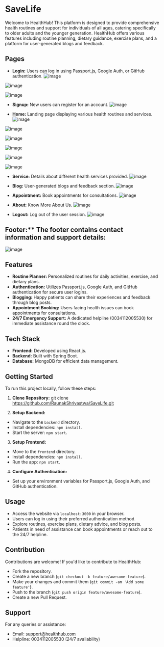 
# SaveLife
Welcome to HealthHub! This platform is designed to provide comprehensive health routines and support for individuals of all ages, catering specifically to older adults and the younger generation. HealthHub offers various features including routine planning, dietary guidance, exercise plans, and a platform for user-generated blogs and feedback.

## Pages

- **Login:** Users can log in using Passport.js, Google Auth, or GitHub authentication.
![image](https://github.com/RaunakShrivastwa/SaveLife/assets/121729066/725d64e4-c91d-4038-81a2-b9a0238bf0d4)

![image](https://github.com/RaunakShrivastwa/SaveLife/assets/121729066/590c3605-c1fa-4fa7-b8d2-1260f1b7a6a3)

![image](https://github.com/RaunakShrivastwa/SaveLife/assets/121729066/b4883c26-87f3-455b-b741-795e235eacd5)



- **Signup:** New users can register for an account.
![image](https://github.com/RaunakShrivastwa/SaveLife/assets/121729066/7f49a292-46fb-4bb0-b633-241023f3ecb8)

- **Home:** Landing page displaying various health routines and services.
![image](https://github.com/RaunakShrivastwa/SaveLife/assets/121729066/02c19537-ceba-4b46-b23c-063901e89554)

![image](https://github.com/RaunakShrivastwa/SaveLife/assets/121729066/a8cc8cba-2054-421b-ac8b-a2be479bba69)

![image](https://github.com/RaunakShrivastwa/SaveLife/assets/121729066/083c9913-f9d0-4289-82d6-f5682be789c1)

![image](https://github.com/RaunakShrivastwa/SaveLife/assets/121729066/415290ab-25bd-4e9d-b8e8-f5f8a7bcfe4c)

![image](https://github.com/RaunakShrivastwa/SaveLife/assets/121729066/1aef84cb-f545-41a8-b9b3-47a4beea29b2)

![image](https://github.com/RaunakShrivastwa/SaveLife/assets/121729066/3b597561-2462-4131-947b-30b2ce2256b6)


- **Service:** Details about different health services provided.
![image](https://github.com/RaunakShrivastwa/SaveLife/assets/121729066/c6372d90-bb67-48e9-b692-5289567321d9)


- **Blog:** User-generated blogs and feedback section.
![image](https://github.com/RaunakShrivastwa/SaveLife/assets/121729066/1c7946cb-1e4e-49f8-961d-ba459751246b)


- **Appointment:** Book appointments for consultations.
![image](https://github.com/RaunakShrivastwa/SaveLife/assets/121729066/47df6736-7ea8-4f1b-aa37-23f29e14bc07)


- **About:** Know More About Us.
![image](https://github.com/RaunakShrivastwa/SaveLife/assets/121729066/9a6cb905-cd44-437f-87e2-c6dc0d2d570b)

- **Logout:** Log out of the user session.
![image](https://github.com/RaunakShrivastwa/SaveLife/assets/121729066/ce4fc2dc-f835-49d9-82c7-871dc02b750f)


## Footer:** The footer contains contact information and support details:
![image](https://github.com/RaunakShrivastwa/SaveLife/assets/121729066/f541a308-fed0-425f-879e-3d273cb44052)



## Features

- **Routine Planner:** Personalized routines for daily activities, exercise, and dietary plans.
- **Authentication:** Utilizes Passport.js, Google Auth, and GitHub authentication for secure user logins.
- **Blogging:** Happy patients can share their experiences and feedback through blog posts.
- **Appointment Booking:** Users facing health issues can book appointments for consultations.
- **24/7 Emergency Support:** A dedicated helpline (0034112005530) for immediate assistance round the clock.

## Tech Stack

- **Frontend:** Developed using React.js.
- **Backend:** Built with Spring Boot.
- **Database:** MongoDB for efficient data management.

## Getting Started

To run this project locally, follow these steps:

1. **Clone Repository:**
git clone https://github.com/RaunakShrivastwa/SaveLife.git

2. **Setup Backend:**
- Navigate to the `backend` directory.
- Install dependencies: `npm install`.
- Start the server: `npm start`.

3. **Setup Frontend:**
- Move to the `frontend` directory.
- Install dependencies: `npm install`.
- Run the app: `npm start`.

4. **Configure Authentication:**
- Set up your environment variables for Passport.js, Google Auth, and GitHub authentication.

## Usage

- Access the website via `localhost:3000` in your browser.
- Users can log in using their preferred authentication method.
- Explore routines, exercise plans, dietary advice, and blog posts.
- Patients in need of assistance can book appointments or reach out to the 24/7 helpline.

## Contribution

Contributions are welcome! If you'd like to contribute to HealthHub:
- Fork the repository.
- Create a new branch (`git checkout -b feature/awesome-feature`).
- Make your changes and commit them (`git commit -am 'Add some feature'`).
- Push to the branch (`git push origin feature/awesome-feature`).
- Create a new Pull Request.

## Support

For any queries or assistance:
- Email: support@healthhub.com
- Helpline: 0034112005530 (24/7 availability)
